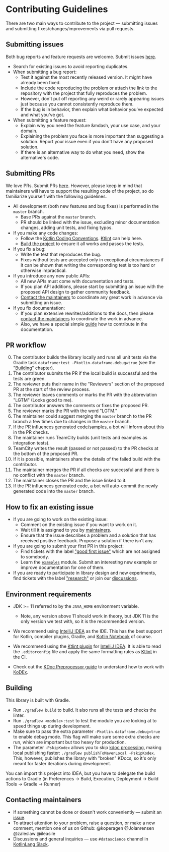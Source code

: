 # Contributing Guidelines

There are two main ways to contribute to the project &mdash; submitting issues and submitting
fixes/changes/improvements via pull requests.

## Submitting issues

Both bug reports and feature requests are welcome.
Submit issues [here](https://github.com/Kotlin/dataframe/issues).

* Search for existing issues to avoid reporting duplicates.
* When submitting a bug report:
    * Test it against the most recently released version. It might have already been fixed.
    * Include the code reproducing the problem or attach the link to the repository with the project that fully reproduces the problem.
    * However, don't put off reporting any weird or rarely appearing issues just because you cannot consistently
      reproduce them.
    * If the bug is in behavior, then explain what behavior you've expected and what you've got.
* When submitting a feature request:
    * Explain why you need the feature &mdash, your use case, and your domain.
    * Explaining the problem you face is more important than suggesting a solution.
      Report your issue even if you don't have any proposed solution.
    * If there is an alternative way to do what you need, show the alternative's code.


## Submitting PRs

We love PRs. Submit PRs [here](https://github.com/Kotlin/dataframe/pulls).
However, please keep in mind that maintainers will have to support the resulting code of the project,
so do familiarize yourself with the following guidelines.

* All development (both new features and bug fixes) is performed in the `master` branch.
    * Base PRs against the `master` branch.
    * PR should be linked with the issue,
      excluding minor documentation changes, adding unit tests, and fixing typos.
* If you make any code changes:
    * Follow the [Kotlin Coding Conventions](https://kotlinlang.org/docs/reference/coding-conventions.html). 
      [Ktlint](https://pinterest.github.io/ktlint/latest/) can help here.
    * [Build the project](#building) to ensure it all works and passes the tests.
* If you fix a bug:
    * Write the test that reproduces the bug.
    * Fixes without tests are accepted only in exceptional circumstances if it can be shown that writing the
      corresponding test is too hard or otherwise impractical.
* If you introduce any new public APIs:
    * All new APIs must come with documentation and tests.
    * If you plan API additions, please start by submitting an issue with the proposed API design
      to gather community feedback.
    * [Contact the maintainers](#contacting-maintainers) to coordinate any great work in advance via submitting an issue.
* If you fix documentation:
    * If you plan extensive rewrites/additions to the docs, then please [contact the maintainers](#contacting-maintainers)
      to coordinate the work in advance.
    * Also, we have a special simple [guide](https://github.com/Kotlin/dataframe/blob/master/docs/contributions.md) how to contribute in the documentation.

## PR workflow

0. The contributor builds the library locally and runs all unit tests via the Gradle task 
   `dataframe:test -Pkotlin.dataframe.debug=true` (see the ["Building"](#building) chapter).
1. The contributor submits the PR if the local build is successful and the tests are green.
2. The reviewer puts their name in the "Reviewers" section of the proposed PR at the start of the review process.
3. The reviewer leaves comments or marks the PR with the abbreviation "LGTM" (Looks good to me).
4. The contributor answers the comments or fixes the proposed PR.
5. The reviewer marks the PR with the word "LGTM."
6. The maintainer could suggest merging the `master` branch to the PR branch a few times due to changes in the `master` branch.
7. If the PR influences generated code/samples, a bot will inform about this in the PR checks.
8. The maintainer runs TeamCity builds (unit tests and examples as integration tests).
9. TeamCity writes the result (passed or not passed) to the PR checks at the bottom of the proposed PR.
10. If it is possible, maintainers share the details of the failed build with the contributor.
11. The maintainer merges the PR if all checks are successful and there is no conflict with the `master` branch.
12. The maintainer closes the PR and the issue linked to it.
13. If the PR influences generated code, a bot will auto-commit the newly generated code into the `master` branch.

## How to fix an existing issue

* If you are going to work on the existing issue:
    * Comment on the existing issue if you want to work on it.
    * Wait till it is assigned to you by [maintainers](#contacting-maintainers).
    * Ensure that the issue describes a problem and a solution that has received positive feedback. Propose a solution if there isn't any.
* If you are going to submit your first PR in this project:
    * Find tickets with the label ["good first issue"](https://github.com/Kotlin/dataframe/issues?q=is%3Aissue+is%3Aopen+label%3A%22good+first+issue%22+no%3Aassignee)
      which are not assigned to somebody.
    * Learn the [`examples`](https://github.com/Kotlin/dataframe/tree/master/examples) module. Submit an interesting new example or improve documentation for one of them.
* If you are ready to participate in library design and new experiments, find tickets with the label
  ["research"](https://github.com/Kotlin/dataframe/issues?q=is%3Aissue+is%3Aopen+label%3Aresearch)
  or join our [discussions](https://github.com/Kotlin/dataframe/discussions).


## Environment requirements

* JDK >= 11 referred to by the `JAVA_HOME` environment variable.

  * Note, any version above 11 should work in theory, but JDK 11 is the only version we test with,
  so it is the recommended version.

* We recommend using [IntelliJ IDEA](https://www.jetbrains.com/idea/download/) as the IDE. This
has the best support for Kotlin, compiler plugins, Gradle, and [Kotlin Notebook](https://kotlinlang.org/docs/kotlin-notebook-overview.html) of course.

* We recommend using the [Ktlint plugin](https://plugins.jetbrains.com/plugin/15057-ktlint) for [IntelliJ IDEA](https://www.jetbrains.com/idea/download/).
It is able to read the `.editorconfig` file and apply the same formatting rules as [Ktlint](https://pinterest.github.io/ktlint/latest/) in the CI.

* Check out the [KDoc Preprocessor guide](KDOC_PREPROCESSING.md) to understand how to work with
[KoDEx](https://github.com/Jolanrensen/KoDEx).

## Building

This library is built with Gradle.

* Run `./gradlew build` to build. It also runs all the tests and checks the linter.
* Run `./gradlew <module>:test` to test the module you are looking at to speed
  things up during development.
* Make sure to pass the extra parameter `-Pkotlin.dataframe.debug=true` to enable debug mode. This flag will
  make sure some extra checks are run, which are important but too heavy for production.
* The parameter `-PskipKodex` allows you to skip [kdoc processing](KDOC_PREPROCESSING.md),
  making local publishing faster: `./gradlew publishToMavenLocal -PskipKodex`.
  This, however, publishes the library with "broken" KDocs, 
  so it's only meant for faster iterations during development.

You can import this project into IDEA, but you have to delegate the build actions
to Gradle (in Preferences -> Build, Execution, Deployment -> Build Tools -> Gradle -> Runner)

## Contacting maintainers

* If something cannot be done or doesn't work conveniently &mdash; submit an [issue](#submitting-issues).
* To attract attention to your problem, raise a question, or make a new comment, mention one of us on Github: @koperagen @Jolanrensen @zaleslaw @ileasile
* Discussions and general inquiries &mdash; use `#datascience` channel in [KotlinLang Slack](https://kotl.in/slack).
